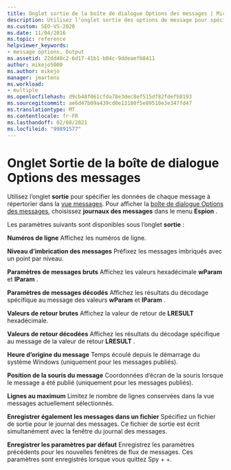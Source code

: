 ```yaml
---
title: Onglet sortie de la boîte de dialogue Options des messages | Microsoft Docs
description: Utilisez l’onglet sortie des options de message pour spécifier les données de message qui s’affichent dans la vue messages. Cet article décrit les paramètres disponibles.
ms.custom: SEO-VS-2020
ms.date: 11/04/2016
ms.topic: reference
helpviewer_keywords:
- message options, Output
ms.assetid: 22dd48c2-6d17-41b1-b84c-9ddeaef68411
author: mikejo5000
ms.author: mikejo
manager: jmartens
ms.workload:
- multiple
ms.openlocfilehash: d9cb48f061cfda78e3dec8ef515df82fdefb8193
ms.sourcegitcommit: ae6d47b09a439cd0e13180f5e89510e3e347fd47
ms.translationtype: MT
ms.contentlocale: fr-FR
ms.lasthandoff: 02/08/2021
ms.locfileid: "99891577"
---
```

# <a name="output-tab-message-options-dialog-box"></a>Onglet Sortie de la boîte de dialogue Options des messages
Utilisez l’onglet **sortie** pour spécifier les données de chaque message à répertorier dans la [vue messages](../debugger/messages-view.md). Pour afficher la [boîte de dialogue Options des messages](../debugger/message-options-dialog-box.md), choisissez **journaux des messages** dans le menu **Espion** .

 Les paramètres suivants sont disponibles sous l’onglet **sortie** :

 **Numéros de ligne** Affichez les numéros de ligne.

 **Niveau d’imbrication des messages** Préfixez les messages imbriqués avec un point par niveau.

 **Paramètres de messages bruts** Affichez les valeurs hexadécimale **wParam** et **lParam** .

 **Paramètres de messages décodés** Affichez les résultats du décodage spécifique au message des valeurs **wParam** et **lParam** .

 **Valeurs de retour brutes** Affichez la valeur de retour de **LRESULT** hexadécimale.

 **Valeurs de retour décodées** Affichez les résultats du décodage spécifique au message de la valeur de retour **LRESULT** .

 **Heure d’origine du message** Temps écoulé depuis le démarrage du système Windows (uniquement pour les messages publiés).

 **Position de la souris du message** Coordonnées d’écran de la souris lorsque le message a été publié (uniquement pour les messages publiés).

 **Lignes au maximum** Limitez le nombre de lignes conservées dans la vue messages actuellement sélectionnés.

 **Enregistrer également les messages dans un fichier** Spécifiez un fichier de sortie pour le journal des messages. Ce fichier de sortie est écrit simultanément avec la fenêtre du journal des messages.

 **Enregistrer les paramètres par défaut** Enregistrez les paramètres précédents pour les nouvelles fenêtres de flux de messages. Ces paramètres sont enregistrés lorsque vous quittez Spy + +.